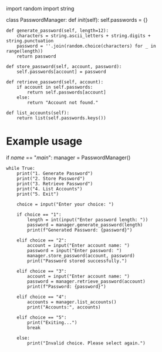 import random
import string

class PasswordManager:
    def _init_(self):
        self.passwords = {}

    def generate_password(self, length=12):
        characters = string.ascii_letters + string.digits + string.punctuation
        password = ''.join(random.choice(characters) for _ in range(length))
        return password

    def store_password(self, account, password):
        self.passwords[account] = password

    def retrieve_password(self, account):
        if account in self.passwords:
            return self.passwords[account]
        else:
            return "Account not found."

    def list_accounts(self):
        return list(self.passwords.keys())

# Example usage
if _name_ == "_main_":
    manager = PasswordManager()

    while True:
        print("1. Generate Password")
        print("2. Store Password")
        print("3. Retrieve Password")
        print("4. List Accounts")
        print("5. Exit")

        choice = input("Enter your choice: ")

        if choice == "1":
            length = int(input("Enter password length: "))
            password = manager.generate_password(length)
            print(f"Generated Password: {password}")

        elif choice == "2":
            account = input("Enter account name: ")
            password = input("Enter password: ")
            manager.store_password(account, password)
            print("Password stored successfully.")

        elif choice == "3":
            account = input("Enter account name: ")
            password = manager.retrieve_password(account)
            print(f"Password: {password}")

        elif choice == "4":
            accounts = manager.list_accounts()
            print("Accounts:", accounts)

        elif choice == "5":
            print("Exiting...")
            break

        else:
            print("Invalid choice. Please select again.")
